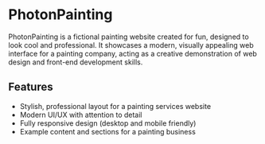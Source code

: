# PhotonPainting

PhotonPainting is a fictional painting website created for fun, designed to look cool and professional. It showcases a modern, visually appealing web interface for a painting company, acting as a creative demonstration of web design and front-end development skills.

## Features

- Stylish, professional layout for a painting services website
- Modern UI/UX with attention to detail
- Fully responsive design (desktop and mobile friendly)
- Example content and sections for a painting business

